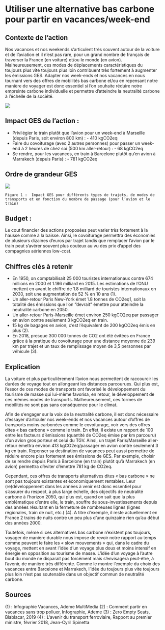 # Utiliser une alternative bas carbone pour partir en vacances/week-end

## Contexte de l’action
Nos vacances et nos weekends s’articulent très souvent autour de la voiture et de l’aviation et il n’est pas rare, pour un grand nombre de français de traverser la France (en voiture) et/ou le monde (en avion). Malheureusement, ces modes de déplacements caractéristiques du toujours plus vite toujours plus loin contribuent très fortement à augmenter les émissions GES. Adapter nos week-ends et nos vacances en nous tournant vers des offres de mobilités bas carbone et/ou en repensant notre manière de voyager est donc essentiel si l’on souhaite réduire notre empreinte carbone individuelle et permettre d’atteindre la neutralité carbone à 
l’échelle de la société.

![](https://ecolab-data.netlify.app/images/Chiffres-clefs_alternatives_bas_carbones_vacances_week-end_v2.png)

## Impact GES de l’action :
- Privilégier le train plutôt que l’avion pour un week-end à Marseille (depuis Paris, soit environ 800 km) : - 410 kgCO2eq
- Faire du covoiturage (avec 2 autres personnes) pour passer un week-end à 2 heures de chez soi (500 km aller-retour) : - 68 kgCO2eq
- Se rendre, pour les vacances, en train à Barcelone plutôt qu’en avion à Marrakech (depuis Paris) : - 781 kgCO2eq

## Ordre de grandeur GES

![](https://www.associationbilancarbone.fr/wp-content/uploads/2020/12/alternative-bas-carbone-fig1.jpg)

```Figure 1 :  Impact GES pour différents types de trajets, de modes de transports et en fonction du nombre de passage (pour l’avion et le train)```



## Budget :
Le cout financier des actions proposées peut varier très fortement à la hausse comme à la baisse. Ainsi, le covoiturage permettra des économies de plusieurs dizaines d’euros par trajet tandis que remplacer l’avion par le train peut s’avérer souvent plus couteux au vu des prix d’appel des compagnies aériennes low-cost.

## Chiffres clés à retenir
- En 1950, on comptabilisait 25 000 touristes internationaux contre 674 millions en 2000 et 1.186 milliard en 2015. Les estimations de l’ONU mettent en avant le chiffre de 1.8 milliard de touristes internationaux en 2030, soit une augmentation de 52 % en 10 ans (1). 
- Un aller-retour Paris New-York émet 1.8 tonnes de CO2eq1, soit la totalité des émissions que l’on “devrait” émettre pour atteindre la neutralité carbone en 2050.
- Un aller-retour Paris-Marseille émet environ 250 kgCO2eq par passager en avion contre seulement 3 kgCO2eq en train.
- 15 kg de bagages en avion, c’est l’équivalent de 200 kgCO2eq émis en plus (2).
- En 2018, presque 300 000 tonnes de CO2 ont été évitées en France grâce à la pratique du covoiturage pour une distance moyenne de 239 km par trajet et un taux de remplissage moyen de 3,5 personnes par véhicule (3).

## Explication
La voiture et plus particulièrement l’avion nous permettent de raccourcir les durées de voyage tout en allongeant les distances parcourues. Qui plus est, l’essor de ces modes de transports ont favorisé le développement du tourisme de masse qui lui-même favorisa, en retour, le développement de ces mêmes modes de transports. Malheureusement, ces formes de mobilités ne sont pas sans conséquence pour le climat.

Afin de s’engager sur la voix de la neutralité carbone, il est donc nécessaire d’essayer d’articuler nos week-ends et nos vacances autour d’offres de transports moins carbonées comme le covoiturage, voir vers des offres dites « bas carbone » comme le train.  En effet, il existe un rapport de 100 entre les facteurs d’émissions (quantité de CO2eq émise par km parcouru) d’un avion gros porteur et celui du TGV. Ainsi, un trajet Paris/Marseille aller-retour émettra environ 413 kgCO2eq/passager en avion contre seulement 3 kg en train. Repenser sa destination de vacances peut aussi permettre de réduire encore plus fortement ses émissions de GES. Par exemple, choisir de se rendre depuis Paris à Barcelone (en train) plutôt qu’à Marrakech (en avion) permettra d’éviter d’émettre 781 kg de CO2eq.

Cependant, ces offres de transports alternatives dites « bas carbone » ne sont pas toujours existantes et économiquement rentables. Leur (re)développement dans les années à venir est donc essentiel pour s’assurer du respect, à plus large échelle, des objectifs de neutralité carbone à l’horizon 2050, qui plus est, quand on sait que la plus emblématique d’entre elle, le train, souffre de sous-investissements depuis des années résultant en la fermeture de nombreuses lignes (lignes régionales, train de nuit, etc.) (4). A titre d’exemple, il reste actuellement en France 2 trains de nuits contre un peu plus d’une quinzaine rien qu’au début des années 2000.

Toutefois, même si ces alternatives bas carbone n’existent pas toujours, voyager de manière durable nous impose de revoir notre rapport au temps comme peuvent le faire les « slow mouvements » qui, dans le cadre du voyage, mettent en avant l’idée d’un voyage plus doux et moins intensif en énergie en opposition au tourisme de masse. L’idée d’un voyage à l’autre bout du monde ne disparait pas forcément mais s’envisagera peut-être, à l’avenir, de manière très différente. Comme le montre l’exemple du choix des vacances entre Barcelone et Marrakech, l’idée du toujours plus vite toujours plus loin n’est pas soutenable dans un objectif commun de neutralité carbone.

## Sources
(1) : Infographie Vacances, Ademe MultiMedia 
(2) : Comment partir en vacances sans trop polluer, Infographie, Ademe
(3) : Zero Empty Seats, Blablacar, 2019
(4) : L’avenir du transport ferroviaire, Rapport au premier ministre, février 2018, Jean-Cyril Spinetta

